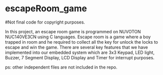 # escapeRoom_game

#Not final code for copyright purposes.

In this project, an escape room game is programmed on NUVOTON NUC140VE3CN using C languages.
Escape room is a game where a boy trapped in room and he required to collect all the key for unlock the locks to escape and win the game. 
There are several key features that we have implemented into our embedded system which are 3x3 Keypad, LED light, Buzzer, 7 Segment Display, LCD Display and Timer for interrupt purposes.

ps: other independent files are not included in the repo.

